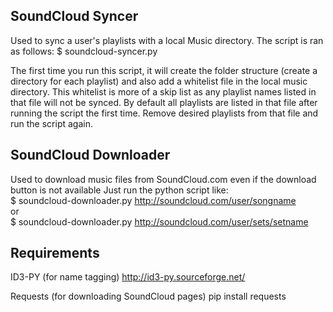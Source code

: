 SoundCloud Syncer 
-----------------

Used to sync a user's playlists with a local Music directory. The script is ran as follows:
$ soundcloud-syncer.py <SoundCloud Username> <Absolte Path to Local Music Directory> 

The first time you run this script, it will create the folder structure (create a directory
for each playlist) and also add a whitelist file in the local music directory. This whitelist
is more of a skip list as any playlist names listed in that file will not be synced. By default
all playlists are listed in that file after running the script the first time. Remove desired
playlists from that file and run the script again. 


SoundCloud Downloader 
---------------------

Used to download music files from SoundCloud.com even if the download button is not available
Just run the python script like:  
$ soundcloud-downloader.py http://soundcloud.com/user/songname  
or  
$ soundcloud-downloader.py http://soundcloud.com/user/sets/setname

Requirements
------------

ID3-PY (for name tagging)
http://id3-py.sourceforge.net/

Requests (for downloading SoundCloud pages)
pip install requests
